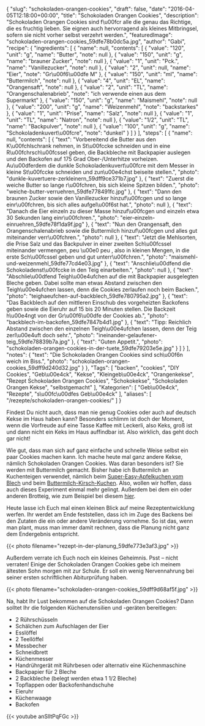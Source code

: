 {
    "slug": "schokoladen-orangen-cookies",
    "draft": false,
    "date": "2016-04-05T12:18:00+00:00",
    "title": "Schokoladen Orangen Cookies",
    "description": "Schokoladen Orangen Cookies sind f\u00fcr alle die genau das Richtige, die es fruchtig lieben. Sie eignen auch hervorragend als kleines Mitbringsel, sofern sie nicht vorher selbst verzehrt werden.",
    "featuredImage": "schokoladen-orangen-cookies_59dfe78b0dc5a.jpg",
    "author": "Gabi",
    "recipe": {
        "ingredients": [
            {
                "name": null,
                "contents": [
                    {
                        "value": "120",
                        "unit": "g",
                        "name": "Butter",
                        "note": null
                    },
                    {
                        "value": "150",
                        "unit": "g",
                        "name": "brauner Zucker",
                        "note": null
                    },
                    {
                        "value": "1",
                        "unit": "Pck.",
                        "name": "Vanillezucker",
                        "note": null
                    },
                    {
                        "value": "2",
                        "unit": null,
                        "name": "Eier",
                        "note": "Gr\u00f6\u00dfe M"
                    },
                    {
                        "value": "150",
                        "unit": "ml",
                        "name": "Buttermilch",
                        "note": null
                    },
                    {
                        "value": "4",
                        "unit": "EL",
                        "name": "Orangensaft",
                        "note": null
                    },
                    {
                        "value": "2",
                        "unit": "TL",
                        "name": "Orangenschalenabrieb",
                        "note": "ich verwende einen aus dem Supermarkt"
                    },
                    {
                        "value": "150",
                        "unit": "g",
                        "name": "Maismehl",
                        "note": null
                    },
                    {
                        "value": "200",
                        "unit": "g",
                        "name": "Weizenmehl",
                        "note": "backstarkes"
                    },
                    {
                        "value": "1",
                        "unit": "Prise",
                        "name": "Salz",
                        "note": null
                    },
                    {
                        "value": "1",
                        "unit": "TL",
                        "name": "Natron",
                        "note": null
                    },
                    {
                        "value": "1\/2",
                        "unit": "TL",
                        "name": "Backpulver",
                        "note": null
                    },
                    {
                        "value": "100",
                        "unit": "g",
                        "name": "Schokoladenkuvert\u00fcre",
                        "note": "dunkel"
                    }
                ]
            }
        ],
        "steps": [
            {
                "name": null,
                "contents": [
                    {
                        "text": "Vorbereitend die Butter aus den K\u00fchlschrank nehmen, in St\u00fccke schneiden und in eine R\u00fchrsch\u00fcssel geben, die Backbleche mit Backpapier auslegen und den Backofen auf 175 Grad Ober-\/Unterhitze vorheizen. Au\u00dferdem die dunkle Schokoladenkuvert\u00fcre mit dem Messer in kleine St\u00fccke schneiden und zun\u00e4chst beiseite stellen.",
                        "photo": "dunkle-kuvertuere-zerkleinern_59dff9ce371b7.jpg"
                    },
                    {
                        "text": "Zuerst die weiche Butter so lange r\u00fchren, bis sich kleine Spitzen bilden.",
                        "photo": "weiche-butter-verruehren_59dfe778491fc.jpg"
                    },
                    {
                        "text": "Dann den braunen Zucker sowie den Vanillezucker hinzuf\u00fcgen und so lange einr\u00fchren, bis sich alles aufgel\u00f6st hat.",
                        "photo": null
                    },
                    {
                        "text": "Danach die Eier einzeln zu dieser Masse hinzuf\u00fcgen und einzeln etwa 30 Sekunden lang einr\u00fchren.",
                        "photo": "eier-einzeln-einruehren_59dfe78f1da9f.jpg"
                    },
                    {
                        "text": "Nun den Orangensaft, den Orangenschalenabrieb sowie die Buttermilch hinzuf\u00fcgen und alles gut miteinander verr\u00fchren.",
                        "photo": null
                    },
                    {
                        "text": "Jetzt die Mehlsorten, die Prise Salz und das Backpulver in einer zweiten Sch\u00fcssel miteinander vermengen, peu \u00e0 peu , also in kleinen Mengen, in die erste Sch\u00fcssel geben und gut unterr\u00fchren.",
                        "photo": "maismehl-und-weizenmehl_59dfe77cd4e03.jpg"
                    },
                    {
                        "text": "Anschlie\u00dfend die Schokoladenst\u00fccke in den Teig einarbeiten.",
                        "photo": null
                    },
                    {
                        "text": "Abschlie\u00dfend Teigh\u00e4ufchen auf die mit Backpapier ausgelegten Bleche geben. Dabei sollte man etwas Abstand zwischen den Teigh\u00e4ufchen lassen, denn die Cookies zerlaufen noch beim Backen.",
                        "photo": "teighaeufchen-auf-backblech_59dfe780795a2.jpg"
                    },
                    {
                        "text": "Das Backblech auf den mittleren Einschub des vorgeheizten Backofens geben sowie die Eieruhr auf 15 bis 20 Minuten stellen. Die Backzeit h\u00e4ngt von der Gr\u00f6\u00dfe der Cookies ab.",
                        "photo": "backblech-im-backofen_59dfe7847b4d1.jpg"
                    },
                    {
                        "text": "Tipp: Reichlich Abstand zwischen den einzelnen Teigh\u00e4ufchen lassen, denn der Teig zerl\u00e4uft doch sehr.",
                        "photo": "ineinander-gelaufener-teig_59dfe78839b7a.jpg"
                    },
                    {
                        "text": "Guten Appetit.",
                        "photo": "schokoladen-orangen-cookies-in-der-tuete_59dfe79203e5e.jpg"
                    }
                ]
            }
        ],
        "notes": {
            "text": "Die Schokoladen Orangen Cookies sind sch\u00f6n weich im Biss.",
            "photo": "schokoladen-orangen-cookies_59dff9d240d32.jpg"
        }
    },
    "Tags": [
        "backen",
        "cookies",
        "DIY Cookies",
        "Geb\u00e4ck",
        "Kekse",
        "Kleingeb\u00e4ck",
        "Orangenkekse",
        "Rezept Schokoladen Orangen Cookies",
        "Schokokekse",
        "Schokoladen Orangen Kekse",
        "selbstgemacht"
    ],
    "Kategorien": [
        "Geb\u00e4ck",
        "Rezepte",
        "s\u00fc\u00dfes Geb\u00e4ck"
    ],
    "aliases": [
        "\/rezepte\/schokoladen-orangen-cookies\/"
    ]
}

Findest Du nicht auch, dass man nie genug Cookies oder auch auf deutsch Kekse im Haus haben kann? Besonders schlimm ist doch der Moment, wenn die Vorfreude auf eine Tasse Kaffee mit Leckerli, also Keks, groß ist und dann nicht ein Keks im Haus auffindbar ist. Also wirklich, das geht doch gar nicht!

Wie gut, dass man sich auf ganz einfache und schnelle Weise selbst ein paar Cookies machen kann. Ich mache heute mal ganz andere Kekse, nämlich Schokoladen Orangen Cookies. Was daran besonders ist? Sie werden mit Buttermilch gemacht. Bisher habe ich Buttermilch an Kuchenteigen verwendet, nämlich beim [Super-Easy-Apfelkuchen vom Blech][1] und beim [Buttermilch-Kirsch-Kuchen][2]. Also, wollen wir hoffen, dass auch dieses Experiment einmal mehr gelingt. Außerdem bei dem ein oder anderen Brotteig, wie zum Beispiel bei diesem [hier][3].

Heute lasse ich Euch mal einen kleinen Blick auf meine Rezeptentwicklung werfen. Ihr werdet am Ende feststellen, dass ich im Zuge des Backens bei den Zutaten die ein oder andere Veränderung vornehme. So ist das, wenn man plant, muss man immer damit rechnen, dass die Planung nicht ganz dem Endergebnis entspricht.

{{< photo filename="rezept-in-der-planung_59dfe773e3af3.jpg" >}}

Außerdem verrate ich Euch noch ein kleines Geheimnis. Psst &#8211; nicht verraten! Einige der Schokoladen Orangen Cookies gebe ich meinem ältesten Sohn morgen mit zur Schule. Er soll ein wenig Nervennahrung bei seiner ersten schriftlichen Abiturprüfung haben.

{{< photo filename="schokoladen-orangen-cookies_59dff9d68af5f.jpg" >}}

Na, habt Ihr Lust bekommen auf die Schokoladen Orangen Cookies? Dann solltet Ihr die folgenden Küchenutensilien und -geräten bereitlegen:

-  2 Rührschüsseln
-  Schälchen zum Aufschlagen der Eier
-  Esslöffel
-  2 Teellöffel
-  Messbecher
-  Schneidbrett
-  Küchenmesser
-  Handrührgerät mit Rührbesen oder alternativ eine Küchenmaschine
-  Backpapier für 2 Bleche
-  2 Backbleche (belegt werden etwa 1 1/2 Bleche)
-  Topflappen oder Backofenhandschuhe
-  Eieruhr
-  Küchenwaage
-  Backofen

{{< youtube anSlltPqFGc >}}

 [1]: https://kochfokus.de/rezepte/super-easy-apfelkuchen-vom-blech/
 [2]: https://kochfokus.de/rezepte/buttermilch-kirsch-kuchen/
 [3]: https://kochfokus.de/rezepte/rezept-buttermilch-nussbrot-mit-koernern/